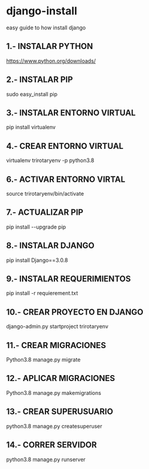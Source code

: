 # django-install
easy guide to how install django

## 1.- INSTALAR PYTHON<br>
https://www.python.org/downloads/

## 2.- INSTALAR PIP<br>
sudo easy_install pip

## 3.- INSTALAR ENTORNO VIRTUAL<br>
pip install virtualenv


## 4.- CREAR ENTORNO VIRTUAL<br>
virtualenv trirotaryenv -p python3.8


## 6.- ACTIVAR ENTORNO VIRTAL
source trirotaryenv/bin/activate


## 7.- ACTUALIZAR PIP<br>
pip install --upgrade pip


## 8.- INSTALAR DJANGO<br>
pip install Django==3.0.8


## 9.- INSTALAR REQUERIMIENTOS
pip install -r requierement.txt


## 10.- CREAR PROYECTO EN DJANGO
django-admin.py startproject trirotaryenv


## 11.- CREAR MIGRACIONES
Python3.8 manage.py migrate  


## 12.- APLICAR MIGRACIONES
Python3.8 manage.py makemigrations  


## 13.- CREAR SUPERUSUARIO
python3.8 manage.py createsuperuser


## 14.- CORRER SERVIDOR
python3.8 manage.py runserver
